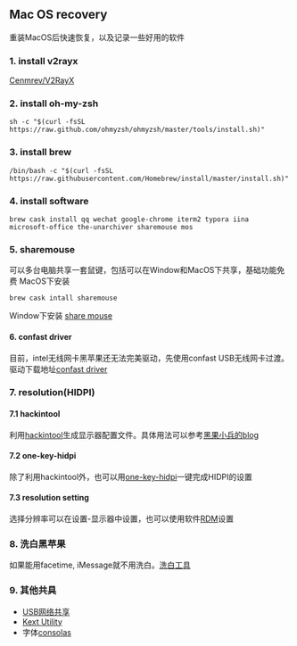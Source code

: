 ## Mac OS recovery
重装MacOS后快速恢复，以及记录一些好用的软件
### 1. install v2rayx

[Cenmrev/V2RayX](https://github.com/Cenmrev/V2RayX/releases)

### 2. install oh-my-zsh

```shell
sh -c "$(curl -fsSL https://raw.github.com/ohmyzsh/ohmyzsh/master/tools/install.sh)"
```

### 3. install brew

```shell
/bin/bash -c "$(curl -fsSL https://raw.githubusercontent.com/Homebrew/install/master/install.sh)"
```

### 4. install software

```shell
brew cask install qq wechat google-chrome iterm2 typora iina microsoft-office the-unarchiver sharemouse mos
```
### 5. sharemouse
可以多台电脑共享一套鼠键，包括可以在Window和MacOS下共享，基础功能免费 MacOS下安装
```shell
brew cask intall sharemouse
```
Window下安装
[share mouse](sharemouse.com/download/)

#### 6. confast driver
目前，intel无线网卡黑苹果还无法完美驱动，先使用confast USB无线网卡过渡。
驱动下载地址[confast driver](https://drive.google.com/open?id=1NwWyhxOjU10TMzpzCTzn0MDXc0OS_ai7)

### 7. resolution(HIDPI)
#### 7.1 hackintool
利用[hackintool](https://drive.google.com/drive/folders/1Ulo427KkEraXjpMlGLKhfyxf2VJoPO34?usp=sharing)生成显示器配置文件。具体用法可以参考[黑果小兵的blog](https://blog.daliansky.net/Intel-FB-Patcher-tutorial-and-insertion-pose.html)

#### 7.2 one-key-hidpi
除了利用hackintool外，也可以用[one-key-hidpi](https://github.com/xzhih/one-key-hidpi)一键完成HIDPI的设置

#### 7.3 resolution setting
选择分辨率可以在设置-显示器中设置，也可以使用软件[RDM](https://drive.google.com/file/d/1nfu4Qqi9TKPUiUWhbJGZqeVlUIRLWb0g/view?usp=sharing)设置

### 8. 洗白黑苹果
如果能用facetime, iMessage就不用洗白。[洗白工具](https://drive.google.com/file/d/1ojnHpfgmKA9BIMn3MRTLVl-ThEUcq670/view?usp=sharing)

### 9. 其他共具
- [USB网络共享](https://drive.google.com/file/d/1aEw-NL4FbZrT-CnXfET-Buao0VU6OCnH/view?usp=sharing)
- [Kext Utility](https://drive.google.com/file/d/1iWS7MM1cdbZjjWQuDtSiwnbU5sMdJjBB/view?usp=sharing)
- 字体[consolas](https://drive.google.com)
